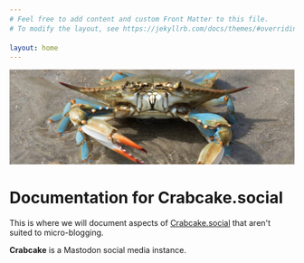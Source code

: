 ```yaml
---
# Feel free to add content and custom Front Matter to this file.
# To modify the layout, see https://jekyllrb.com/docs/themes/#overriding-theme-defaults

layout: home
---
```

![Blue crab on the shoreline](/images/blue-crab-on-beach.jpg)

# Documentation for Crabcake.social
This is where we will document aspects of [Crabcake.social](crabcake.social) that aren't suited to micro-blogging.

**Crabcake** is a Mastodon social media instance.

